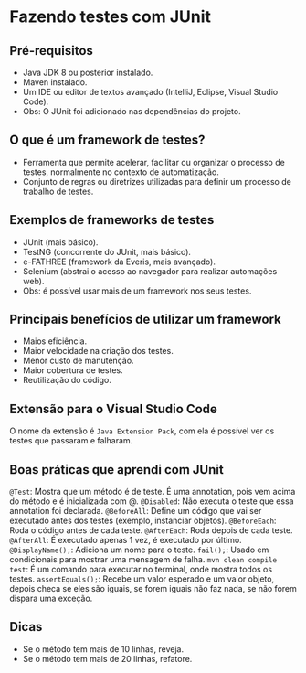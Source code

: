 # Fazendo testes com JUnit
## Pré-requisitos
- Java JDK 8 ou posterior instalado.
- Maven instalado.
- Um IDE ou editor de textos avançado (IntelliJ, Eclipse, Visual Studio Code).
- Obs: O JUnit foi adicionado nas dependências do projeto.

## O que é um framework de testes?
- Ferramenta que permite acelerar, facilitar ou organizar o processo de testes, normalmente no contexto de automatização. 
- Conjunto de regras ou diretrizes utilizadas para definir um processo de trabalho de testes.

## Exemplos de frameworks de testes
- JUnit (mais básico).
- TestNG (concorrente do JUnit, mais básico).
- e-FATHREE (framework da Everis, mais avançado).
- Selenium (abstrai o acesso ao navegador para realizar automações web).
- Obs: é possível usar mais de um framework nos seus testes.

## Principais benefícios de utilizar um framework
- Maios eficiência.
- Maior velocidade na criação dos testes.
- Menor custo de manutenção.
- Maior cobertura de testes.
- Reutilização do código.

## Extensão para o Visual Studio Code
O nome da extensão é `Java Extension Pack`, com ela é possível ver os testes que passaram e falharam.

## Boas práticas que aprendi com JUnit
`@Test`:  Mostra que um método é de teste. É uma annotation, pois vem acima do método e é inicializada com @.
`@Disabled`: Não executa o teste que essa annotation foi declarada.
`@BeforeAll`: Define um código que vai ser executado antes dos testes (exemplo, instanciar objetos).
`@BeforeEach`: Roda o código antes de cada teste.
`@AfterEach`: Roda depois de cada teste.
`@AfterAll`: É executado apenas 1 vez, é executado por último.
`@DisplayName();`: Adiciona um nome para o teste.
`fail();`: Usado em condicionais para mostrar uma mensagem de falha.
`mvn clean compile test`: É um comando para executar no terminal, onde mostra todos os testes.
`assertEquals();`: Recebe um valor esperado e um valor objeto, depois checa se eles são iguais, se forem iguais não faz nada, se não forem dispara uma exceção.

## Dicas
- Se o método tem mais de 10 linhas, reveja.
- Se o método tem mais de 20 linhas, refatore.
